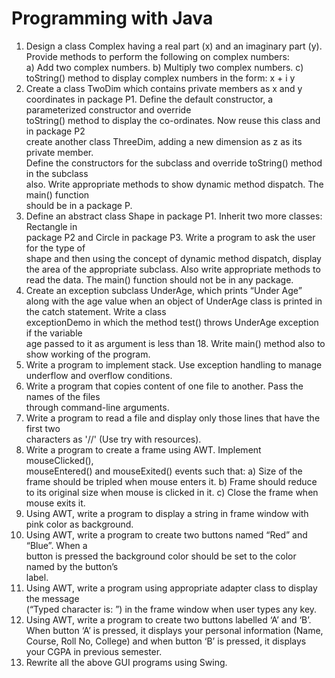 # Programming with Java

1) Design	a	class	Complex	having	a	real	part	(x)	and	an	imaginary	part	(y).	Provide	methods	
to	perform	the	following	on	complex	numbers:	
a) Add	two	complex	numbers.
b) Multiply	two	complex	numbers.
c) toString()	method	to	display	complex	numbers	in	the	form:	x	+	i	y	
2) Create	 a	 class	 TwoDim	 which	 contains	 private	 members	 as	 x	 and	 y	 coordinates	 in	
package	P1.	Define	the	default	constructor,	a	parameterized	constructor	and	override	
toString()	method	to	display	the	co-ordinates.	Now	reuse	this	class	and	in	package	P2	
create	 another	 class	 ThreeDim,	 adding	 a	 new	 dimension	 as	 z	 as	its	 private	 member.	
Define	the	constructors	for	the	subclass	and	override	toString()	method	in	the	subclass	
also.	Write	appropriate	methods	to	show	dynamic	method	dispatch.	The	main()	function	
should	be	in	a	package	P.	
3) Define	 an	 abstract	 class	 Shape	in	 package	 P1.	 Inherit	 two	more	 classes:	 Rectangle	in	
package	P2	and	Circle	in	package	P3.	Write	a	program	 to	ask	 the	user	 for	 the	 type	of	
shape	and	then	using	the	concept	of	dynamic	method	dispatch,	display	the	area	of	the	
appropriate	 subclass.	 Also	 write	 appropriate	 methods	 to	 read	 the	 data.	 The	 main()	
function	should	not	be	in	any	package.	
4) Create	an	exception	subclass	UnderAge,	which	prints	 “Under	Age”	along	with	 the	age	
value	when	an	object	of	UnderAge	class	is	printed	in	the	catch	statement.	Write	a	class	
exceptionDemo	in	which	the	method	test()	throws	UnderAge	exception	if	the	variable	
age	passed	to	it	as	argument	is	less	than	18.	Write	main() method	also	to	show	working	
of	the	program.	
5) Write	a	program	to	implement	stack.	Use	exception	handling	to	manage	underflow	and	
overflow	conditions.	
6) Write	a	program	that	copies	content	of	one	file	to	another.	Pass	the	names	of	the	files	
through	command-line	arguments.	
7) Write	 a	 program	 to	 read	 a	 file	 and	 display	 only	 those	 lines	 that	 have	 the	 first	 two	
characters	as	'//'	(Use	try	with	resources).	
8) Write	 a	 program	 to	 create	 a	 frame using	 AWT.	 Implement	 mouseClicked(),	
mouseEntered()	and	mouseExited()	events such	that:
a) Size	of	the	frame	should	be	tripled	when	mouse	enters it.
b) Frame	should	reduce	to	its	original	size	when	mouse	is	clicked	in	it.
c) Close	the	frame	when	mouse	exits it.
9) Using	 AWT,	write	 a	 program	 to	 display	 a	 string	in	 frame	window	with	 pink	 color	 as	
background.	
10) Using	AWT,	write	a	 program	 to	 create	 two	 buttons	 named	 “Red”	and	 “Blue”.	When	a	
button	is	pressed	the	background	color	should	be	set	to	the	color	named	by	the	button’s	
label.	
11) Using	 AWT,	write	 a	 program	using	 appropriate	 adapter	 class	 to display	 the message	
(“Typed	character	is:	<typedCharacter>”) in	the	frame window when	user	types	any	key.	
12) Using	AWT,	write	a	program	to	create	two	buttons	labelled	‘A’	and	‘B’.	When	button	‘A’	
is	pressed,	it	displays	your	personal	information	(Name,	Course,	Roll	No,	College)	and	
when	button	‘B’	is	pressed,	it	displays	your	CGPA	in	previous	semester.	
13) Rewrite	all	the	above	GUI programs	using	Swing.
